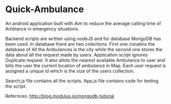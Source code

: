 # Quick-Ambulance

An android application built with Aim to reduce the average calling time of Amblance in emergency situations.

Backend scripts are written using nodeJS and for database MongoDB has been used. 
In database there are two colections. First one conatins the database of All the Ambulances is the city while the second one stores the data about all the request made by users.
Application script ignores Duplicate request. It also allots the nearest available Ambulance to user and tells the user the current location of ambulance in Map.
Each user request is assigned a unique id which is the size of the users collection.

Search.js file contains all the scripts.
App.js file contains code for testing the script.

Refernces: http://blog.modulus.io/mongodb-tutorial
